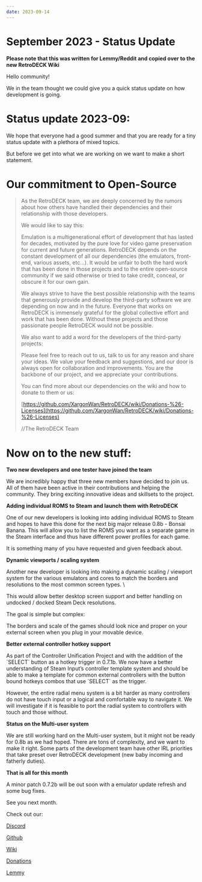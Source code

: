 ```yaml
---
date: 2023-09-14
---
```


# September 2023 - Status Update

**Please note that this was written for Lemmy/Reddit and copied over to the new RetroDECK Wiki**

Hello community!

We in the team thought we could give you a quick status update on how development is going.

<!-- more -->


# Status update 2023-09:

We hope that everyone had a good summer and that you are ready for a tiny status update with a plethora of mixed topics.

But before we get into what we are working on we want to make a short statement.

<!-- more -->

# Our commitment to Open-Source



>As the RetroDECK team, we are deeply concerned by the rumors about how others have handled their dependencies and their relationship with those developers.
>
>We would like to say this:
>
>Emulation is a multigenerational effort of development that has lasted for decades, motivated by the pure love for video game preservation for current and future generations. RetroDECK depends on the constant development of all our dependencies (the emulators, front-end, various assets, etc...).  It would be unfair to both the hard work that has been done in those projects and to the entire open-source community if we said otherwise or tried to take credit, conceal, or obscure it for our own gain.
>
>We always strive to have the best possible relationship with the teams that generously provide and develop the third-party software we are depending on now and in the future. Everyone that works on RetroDECK is immensely grateful for the global collective effort and work that has been done. Without these projects and those passionate people RetroDECK would not be possible.
>
>We also want to add a word for the developers of the third-party projects:
>
>Please feel free to reach out to us, talk to us for any reason and share your ideas. We value your feedback and suggestions, and our door is always open for collaboration and improvements. You are the backbone of our project, and we appreciate your contributions.
>
>You can find more about our dependencies on the wiki and how to donate to them or us:
>
>[https://github.com/XargonWan/RetroDECK/wiki/Donations-%26-Licenses](https://github.com/XargonWan/RetroDECK/wiki/Donations-%26-Licenses)
>
>//The RetroDECK Team



# Now on to the new stuff:



**Two new developers and one tester have joined the team**

We are incredibly happy that three new members have decided to join us. All of them have been active in their contributions and helping the community. They bring exciting innovative ideas and skillsets to the project.



**Adding individual ROMS to Steam and launch them with RetroDECK**

One of our new developers is looking into adding individual ROMS to Steam and hopes to have this done for the next big major release 0.8b - Bonsai Banana. This will allow you to list the ROMS you want as a separate game in the Steam interface and thus have different power profiles for each game.

It is something many of you have requested and given feedback about.



**Dynamic viewports / scaling system**

Another new developer is looking into making a dynamic scaling / viewport system for the various emulators and cores to match the borders and resolutions to the most common screen types. \\

This would allow better desktop screen support and better handling on undocked / docked Steam Deck resolutions.



The goal is simple but complex:

The borders and scale of the games should look nice and proper on your external screen when you plug in your movable device.



**Better external controller hotkey support**

As part of the Controller Unification Project and with the addition of the \`SELECT\` button as a hotkey trigger in 0.7.1b. We now have a better understanding of Steam Input’s controller template system and should be able to make a template for common external controllers with the button bound hotkeys combos that use \`SELECT\` as the trigger.

However, the entire radial menu system is a bit harder as many controllers do not have touch input or a logical and comfortable way to navigate it. We will investigate if it is feasible to port the radial system to controllers with touch and those without.



**Status on the Multi-user system**

We are still working hard on the Multi-user system, but it might not be ready for 0.8b as we had hoped. There are tons of complexity, and we want to make it right. Some parts of the development team have other IRL priorities that take preset over RetroDECK development (new baby incoming and fatherly duties).



**That is all for this month**



A minor patch 0.7.2b will be out soon with a emulator update refresh and some bug fixes.



See you next month.



Check out our:

[Discord](https://discord.gg/Dz3szYsP8g)

[Github](https://github.com/XargonWan/RetroDECK)

[Wiki](https://github.com/XargonWan/RetroDECK/wiki)

[Donations](https://github.com/XargonWan/RetroDECK/wiki/Donations-%26-Licenses)

[Lemmy](https://lemmy.zip/c/retrodeck)
